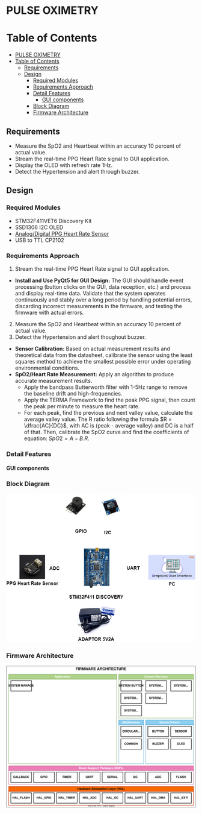 # PULSE OXIMETRY

# Table of Contents
- [PULSE OXIMETRY](#pulse-oximetry)
- [Table of Contents](#table-of-contents)
  - [Requirements](#requirements)
  - [Design](#design)
    - [Required Modules](#required-modules)
    - [Requirements Approach](#requirements-approach)
    - [Detail Features](#detail-features)
      - [GUI components](#gui-components)
    - [Block Diagram](#block-diagram)
    - [Firmware Architecture](#firmware-architecture)

<a id="#1-requirements"></a>

## Requirements

* Measure the SpO2 and Heartbeat within an accuracy 10 percent of actual value.
* Stream the real-time PPG Heart Rate signal to GUI application.
* Display the OLED with refresh rate 1Hz.
* Detect the Hypertension and alert through buzzer.

<a id="#firmware-architecture"></a>

## Design

### Required Modules

* STM32F411VET6 Discovery Kit
* SSD1306 I2C OLED
* [Analog/Digital PPG Heart Rate Sensor](https://hshop.vn/products/cam-bien-nhip-tim-dfrobot-gravity-analog-digital-ppg-heart-rate-sensor)
* USB to TTL CP2102 


### Requirements Approach
1. Stream the real-time PPG Heart Rate signal to GUI application.

* **Install and Use PyQt5 for GUI Design:** The GUI should handle event processing (button clicks on the GUI, data reception, etc.) and process and display real-time data. Validate that the system operates continuously and stably over a long period by handling potential errors, discarding incorrect measurements in the firmware, and testing the firmware with actual errors.
  
2. Measure the SpO2 and Heartbeat within an accuracy 10 percent of actual value.
3. Detect the Hypertension and alert thoughout buzzer.
* **Sensor Calibration:** Based on actual measurement results and theoretical data from the datasheet, calibrate the sensor using the least squares method to achieve the smallest possible error under operating environmental conditions.
* **SpO2/Heart Rate Measurement:** Apply an algorithm to produce accurate measurement results.
  * Apply the bandpass Butterworth filter with 1-5Hz range to remove the baseline drift and high-frequencies.
  * Apply the TERMA Framework to find the peak PPG signal, then count the peak per minute to measure the heart rate.
  * For each peak, find the previous and next valley value, calculate the average valley value. The R ratio following the formula $R = \dfrac{AC}{DC}$, with AC is (peak - average valley) and DC is a half of that. Then, calibrate the SpO2 curve and find the coefficients of equation: $SpO2 = A - B.R$.

### Detail Features

#### GUI components


### Block Diagram

 <p align="center">
  <img src="./img/block_diagram.png" alt="Block Diagram" width="600" height="auto">
</p>

### Firmware Architecture

 <p align="center">
  <img src="./img/firmware_architecture.svg" alt="Firmware Architecture" width="600" height="auto">
</p>